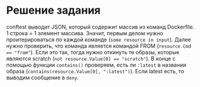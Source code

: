 # Решение задания

conftest выводит JSON, который содержит массив из команд Dockerfile. 1 строка = 1 элемент массива. Значит, первым делом нужно проитерироваться по каждой команде (`some resource in input`). Далее нужно проверить, что команда является командой FROM (`resource.Cmd == "from"`). Если это так, тогда нужно откинуть те образы, которые являются scratch (`not resource.Value[0] == "scratch"`). В конце с помощью функции `contains()` проверяем, есть ли `:latest` в названии образа (`contains(resource.Value[0], ":latest")`). Если latest есть, то выводим сообщение в `deny`.
